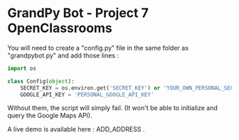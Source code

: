 # GrandPy Bot - Project 7 OpenClassrooms

You will need to create a "config.py" file in the same folder as "grandpybot.py" and add those lines :
```python
import os

class Config(object):
    SECRET_KEY = os.environ.get('SECRET_KEY') or 'YOUR_OWN_PERSONAL_SECRET_KEY'
    GOOGLE_API_KEY = 'PERSONAL_GOOGLE_API_KEY'
```
Without them, the script will simply fail. (It won't be able to initialize and query the Google Maps API).

A live demo is available here : ADD_ADDRESS .